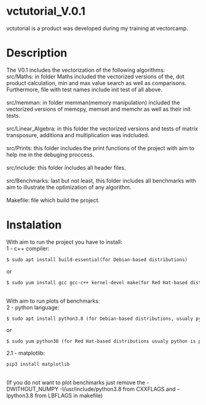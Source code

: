 # vctutorial_V.0.1
vctutorial is a product was developed during my training at vectorcamp.
# Description
The V0.1 includes the vectorization of the following algorithms:<br />
    src/Maths: in folder Maths included the vectorized versions of the, dot product calculation, min and max value search as well as comparisons.
    Furthermore, file with test names include init test of all above.<br /><br />
    src/memman: in folder memman(memory manipulation) included the vectorized versions of memcpy, memset and memchr as well as their init tests.<br /><br />
    src/Linear_Algebra: in this folder the vectorized versions and tests of matrix transposure, additiona and multiplication was indcluded.<br /><br />
    src/Prints: this folder includes the print functions of the project with aim to help me in the debuging proccess.<br /><br />
    src/include: this folder includes all header files.<br /><br />
    src/Benchmarks: last but not least, this folder includes all benchmarks with aim to illustrate the optimization of any algorithm.<br /><br />
    Makefile: file which build the project.
    
# Instalation
With aim to run the project you have to install:<br />
1 - c++ compiler: <br /> 
```diff
$ sudo apt install build-essential(for Debian-based distributions)
```
or </br>
```diff
$ sudo yum install gcc gcc-c++ kernel-devel make(for Red Hat-based distributions) 
```
<br />
With aim to run plots of benchmarks:<br />
2 - python language:<br /> 

```diff
$ sudo apt install python3.8 (for Debian-based distributions, usualy python is preinstalled in ubuntu check it with $witch python command) 
```
or<br />
```diff
$ sudo yum python38 (for Red Hat-based distributions usualy python is preinstalled check it with $witch python command) 
```  
2.1 - matplotlib: <br />
```diff
pip3 install matplotlib 
```
<br />
(If you do not want to plot benchmarks just remove the -DWITHOUT_NUMPY -I/usr/include/python3.8 from CXXFLAGS and -lpython3.8 from LBFLAGS in makefile)

